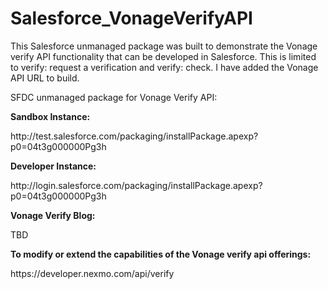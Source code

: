 # Salesforce_VonageVerifyAPI
This Salesforce unmanaged package was built to demonstrate the Vonage verify API functionality that can be developed in Salesforce. This is limited to verify: request a verification and verify: check. I have added the Vonage API URL to build.

SFDC unmanaged package for Vonage Verify API:

<b>Sandbox Instance:</b>
<p>http://test.salesforce.com/packaging/installPackage.apexp?p0=04t3g000000Pg3h</p>

<b>Developer Instance:</b>
<p>http://login.salesforce.com/packaging/installPackage.apexp?p0=04t3g000000Pg3h</p>


<b>Vonage Verify Blog:</b>
<p>TBD</p>

<b>To modify or extend the capabilities of the Vonage verify api offerings:</b>
<p>https://developer.nexmo.com/api/verify</p>



